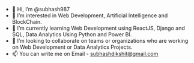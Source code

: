 - 👋 Hi, I’m @subhash987
- 👀 I’m interested in Web Development, Artificial Intelligence and BlockChain.
- 🌱 I’m currently learning Web Development using ReactJS, Django and SQL, Data Analytics Using Python and Power BI.
- 💞️ I’m looking to collaborate on teams or organizations who are working on Web Development or Data Analytics Projects.
- 📫 You can write me on Email - subhashdikshit@gmail.com

<!---
subhash987/subhash987 is a ✨ special ✨ repository because its `README.md` (this file) appears on your GitHub profile.
You can click the Preview link to take a look at your changes.
--->
